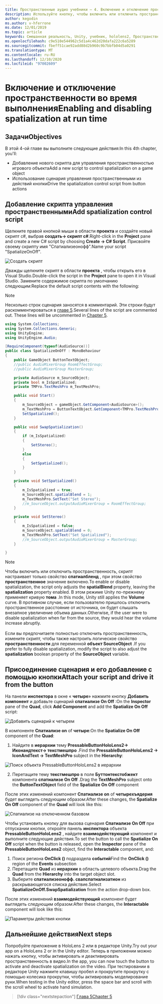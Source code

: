 ```yaml
---
title: Пространственные аудио учебники — 4. Включение и отключение пространственного звука во время выполнения
description: Используйте кнопку, чтобы включить или отключить пространственность звука во время выполнения.
author: kegodin
ms.author: v-hferrone
ms.date: 12/01/2019
ms.topic: article
keywords: Смешанная реальность, Unity, учебник, hololens2, Пространственный звук, МРТК, набор средств для смешанной реальности, UWP, Windows 10, ХРТФ, функция передачи, связанная с HEAD, переглагол, Microsoft Спатиализер
ms.openlocfilehash: c9e510e544962c5d1a4c462d20dafa222c6a5289
ms.sourcegitcommit: fbeff51cae92add88d2b960c9b7bbfb04d5a0291
ms.translationtype: MT
ms.contentlocale: ru-RU
ms.lasthandoff: 12/10/2020
ms.locfileid: "97002609"
---
```

# <a name="enabling-and-disabling-spatialization-at-run-time"></a><span data-ttu-id="a12e3-105">Включение и отключение пространственности во время выполнения</span><span class="sxs-lookup"><span data-stu-id="a12e3-105">Enabling and disabling spatialization at run time</span></span>

## <a name="objectives"></a><span data-ttu-id="a12e3-106">Задачи</span><span class="sxs-lookup"><span data-stu-id="a12e3-106">Objectives</span></span>
<span data-ttu-id="a12e3-107">В этой 4-ой главе вы выполните следующие действия:</span><span class="sxs-lookup"><span data-stu-id="a12e3-107">In this 4th chapter, you'll:</span></span>
* <span data-ttu-id="a12e3-108">Добавление нового скрипта для управления пространственностью игрового объекта</span><span class="sxs-lookup"><span data-stu-id="a12e3-108">Add a new script to control spatialization on a game object</span></span>
* <span data-ttu-id="a12e3-109">Использование сценария управления пространственными из действий кнопки</span><span class="sxs-lookup"><span data-stu-id="a12e3-109">Drive the spatialization control script from button actions</span></span>

## <a name="add-spatialization-control-script"></a><span data-ttu-id="a12e3-110">Добавление скрипта управления пространственными</span><span class="sxs-lookup"><span data-stu-id="a12e3-110">Add spatialization control script</span></span>
<span data-ttu-id="a12e3-111">Щелкните правой кнопкой мыши в области **проекта** и создайте новый скрипт c#, выбрав **создать-> скрипт c#**.</span><span class="sxs-lookup"><span data-stu-id="a12e3-111">Right-click in the **Project** pane and create a new C# script by choosing **Create -> C# Script**.</span></span> <span data-ttu-id="a12e3-112">Присвойте своему скрипту имя "Спатиализеонофф".</span><span class="sxs-lookup"><span data-stu-id="a12e3-112">Name your script "SpatializeOnOff".</span></span>

![Создать скрипт](images/spatial-audio/create-script.png)

<span data-ttu-id="a12e3-114">Дважды щелкните скрипт в области **проекта** , чтобы открыть его в Visual Studio.</span><span class="sxs-lookup"><span data-stu-id="a12e3-114">Double-click the script in the **Project** pane to open it in Visual Studio.</span></span> <span data-ttu-id="a12e3-115">Замените содержимое скрипта по умолчанию следующим:</span><span class="sxs-lookup"><span data-stu-id="a12e3-115">Replace the default script contents with the following:</span></span>

> [!NOTE]
> <span data-ttu-id="a12e3-116">Несколько строк сценария заносятся в комментарий. Эти строки будут раскомментироваться в [главе 5](unity-spatial-audio-ch5.md).</span><span class="sxs-lookup"><span data-stu-id="a12e3-116">Several lines of the script are commented out. These lines will be uncommented in [Chapter 5](unity-spatial-audio-ch5.md).</span></span>

```c#
using System.Collections;
using System.Collections.Generic;
using UnityEngine;
using UnityEngine.Audio;

[RequireComponent(typeof(AudioSource))]
public class SpatializeOnOff : MonoBehaviour
{
    public GameObject ButtonTextObject;
    //public AudioMixerGroup RoomEffectGroup;
    //public AudioMixerGroup MasterGroup;

    private AudioSource m_SourceObject;
    private bool m_IsSpatialized;
    private TMPro.TextMeshPro m_TextMeshPro;

    public void Start()
    {
        m_SourceObject = gameObject.GetComponent<AudioSource>();
        m_TextMeshPro = ButtonTextObject.GetComponent<TMPro.TextMeshPro>();
        SetSpatialized();
    }

    public void SwapSpatialization()
    {
        if (m_IsSpatialized)
        {
            SetStereo();
        }
        else
        {
            SetSpatialized();
        }
    }

    private void SetSpatialized()
    {
        m_IsSpatialized = true;
        m_SourceObject.spatialBlend = 1;
        m_TextMeshPro.SetText("Set Stereo");
        //m_SourceObject.outputAudioMixerGroup = RoomEffectGroup;
    }

    private void SetStereo()
    {
        m_IsSpatialized = false;
        m_SourceObject.spatialBlend = 0;
        m_TextMeshPro.SetText("Set Spatialized");
        //m_SourceObject.outputAudioMixerGroup = MasterGroup;
    }

}
```

> [!NOTE]
> <span data-ttu-id="a12e3-117">Чтобы включить или отключить пространственность, скрипт настраивает только свойство **спатиалбленд** , при этом свойство **пространственное** значение включено.</span><span class="sxs-lookup"><span data-stu-id="a12e3-117">To enable or disable spatialization, the script only adjusts the **spatialBlend** property, leaving the **spatialization** property enabled.</span></span> <span data-ttu-id="a12e3-118">В этом режиме Unity по-прежнему применяет кривую **тома** .</span><span class="sxs-lookup"><span data-stu-id="a12e3-118">In this mode, Unity still applies the **Volume** curve.</span></span> <span data-ttu-id="a12e3-119">В противном случае, если пользователю пришлось отключить пространственное расстояние от источника, он будет слышать внезапное увеличение объема данных.</span><span class="sxs-lookup"><span data-stu-id="a12e3-119">Otherwise, if the user were to disable spatialization when far from the source, they would hear the volume increase abruptly.</span></span> <br> <br>
> <span data-ttu-id="a12e3-120">Если вы предпочитаете полностью отключить пространственность, измените скрипт, чтобы также настроить логическое свойство **пространственности** для переменной **объект SourceObject** .</span><span class="sxs-lookup"><span data-stu-id="a12e3-120">If you prefer to fully disable spatialization, modify the script to also adjust the **spatialization** boolean property of the **SourceObject** variable.</span></span>

## <a name="attach-your-script-and-drive-it-from-the-button"></a><span data-ttu-id="a12e3-121">Присоединение сценария и его добавление с помощью кнопки</span><span class="sxs-lookup"><span data-stu-id="a12e3-121">Attach your script and drive it from the button</span></span>
<span data-ttu-id="a12e3-122">На панели **инспектора** в окне « **четыре**» нажмите кнопку **Добавить компонент** и добавьте сценарий **спатиализе On Off** :</span><span class="sxs-lookup"><span data-stu-id="a12e3-122">On the **Inspector** pane of the **Quad**, click **Add Component** and add the **Spatialize On Off** script:</span></span>

![Добавить сценарий к четырем](images/spatial-audio/add-script-to-quad.png)

<span data-ttu-id="a12e3-124">В компоненте **Спатиализе on** of **четыре**:</span><span class="sxs-lookup"><span data-stu-id="a12e3-124">On the **Spatialize On Off** component of the **Quad**:</span></span>
1. <span data-ttu-id="a12e3-125">Найдите в **иерархии** тему **PressableButtonHoloLens2-> Иконандтекст-> текстмешпро** .</span><span class="sxs-lookup"><span data-stu-id="a12e3-125">Find the **PressableButtonHoloLens2 -> IconAndText -> TextMeshPro** subject in the **Hierarchy**:</span></span>

![Поиск объекта PressableButtonHoloLens2 в иерархии](images/spatial-audio/pressable-button-object.png)

2. <span data-ttu-id="a12e3-127">Перетащите тему **текстмешпро** в поле **Буттонтекстобжект** компонента **спатиализе On Off** .</span><span class="sxs-lookup"><span data-stu-id="a12e3-127">Drag the **TextMeshPro** subject onto the **ButtonTextObject** field of the **Spatialize On Off** component</span></span>

<span data-ttu-id="a12e3-128">После этих изменений компонент **Спатиализе on** of **четырехъядерия** будет выглядеть следующим образом:</span><span class="sxs-lookup"><span data-stu-id="a12e3-128">After these changes, the **Spatialize On Off** component of the **Quad** will look like this:</span></span>

![Спатиализе на отключенном базовом](images/spatial-audio/spatialize-on-off-basic.png)

<span data-ttu-id="a12e3-130">Чтобы установить кнопку для вызова сценария **Спатиализе On Off** при отпускании кнопки, откройте панель **инспектора** объекта **PressableButtonHoloLens2** , найдите **взаимодействующий** компонент и выполните следующие действия.</span><span class="sxs-lookup"><span data-stu-id="a12e3-130">To set the button to call the **Spatialize On Off** script when the button is released, open the **Inspector** pane of the **PressableButtonHoloLens2** object, find the **Interactable** component, and:</span></span>
1. <span data-ttu-id="a12e3-131">Поиск региона **OnClick ()** подраздела **событий**</span><span class="sxs-lookup"><span data-stu-id="a12e3-131">Find the **OnClick ()** region of the **Events** subsection</span></span>
2. <span data-ttu-id="a12e3-132">Перетащите **Quad** из **иерархии** в область целевого объекта.</span><span class="sxs-lookup"><span data-stu-id="a12e3-132">Drag the **Quad** from the **Hierarchy** into the target object slot.</span></span>
3. <span data-ttu-id="a12e3-133">Выберите **спатиализеонофф. свапспатиализатион** из раскрывающегося списка действие.</span><span class="sxs-lookup"><span data-stu-id="a12e3-133">Select **SpatializeOnOff.SwapSpatialization** from the action drop-down box.</span></span>

<span data-ttu-id="a12e3-134">После этих изменений **взаимодействующий** компонент будет выглядеть следующим образом:</span><span class="sxs-lookup"><span data-stu-id="a12e3-134">After these changes, the **Interactable** component will look like this:</span></span>

![Параметры действия кнопки](images/spatial-audio/button-action-settings.png)

## <a name="next-steps"></a><span data-ttu-id="a12e3-136">Дальнейшие действия</span><span class="sxs-lookup"><span data-stu-id="a12e3-136">Next steps</span></span>
<span data-ttu-id="a12e3-137">Попробуйте приложение в HoloLens 2 или в редакторе Unity.</span><span class="sxs-lookup"><span data-stu-id="a12e3-137">Try out your app on a HoloLens 2 or in the Unity editor.</span></span> <span data-ttu-id="a12e3-138">Теперь в приложении можно нажать кнопку, чтобы активировать и деактивировать пространственность в видео.</span><span class="sxs-lookup"><span data-stu-id="a12e3-138">In the app, you can now touch the button to activate and deactivate spatialization on the video.</span></span> <span data-ttu-id="a12e3-139">При тестировании в редакторе Unity нажмите клавишу пробел и прокрутите прокрутку с помощью колесика прокрутки, чтобы активировать моделирование руки.</span><span class="sxs-lookup"><span data-stu-id="a12e3-139">When testing in the Unity editor, press the space bar and scroll with the scroll wheel to activate hand simulation.</span></span> 

> [!div class="nextstepaction"]
> [<span data-ttu-id="a12e3-140">Глава 5</span><span class="sxs-lookup"><span data-stu-id="a12e3-140">Chapter 5</span></span>](unity-spatial-audio-ch5.md) 

